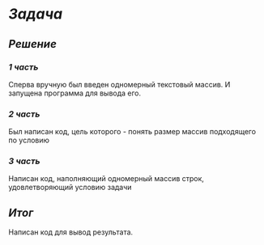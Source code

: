 # **_Задача_**
## *__Решение__*
### *1 часть*
Сперва вручную был введен одномерный текстовый массив. И запущена программа для вывода его.
### *2 часть*
Был написан код, цель которого - понять размер массив подходящего по условию
### *3 часть*
Написан код, наполняющий одномерный массив строк, удовлетворяющий условию задачи
## __*Итог*__
Написан код для вывод результата.